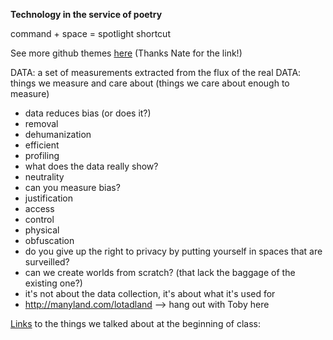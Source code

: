**Technology in the service of poetry** 


command + space = spotlight shortcut


See more github themes [here](https://github.com/pages-themes/tactile) (Thanks Nate for the link!)  

DATA: a set of measurements extracted from the flux of the real
DATA: things we measure and care about (things we care about enough to measure)

- data reduces bias (or does it?)
- removal
- dehumanization
- efficient
- profiling
- what does the data really show?
- neutrality 
- can you measure bias?
- justification
- access 
- control 
- physical 
- obfuscation 
- do you give up the right to privacy by putting yourself in spaces that are surveilled?
- can we create worlds from scratch? (that lack the baggage of the existing one?)
- it's not about the data collection, it's about what it's used for
- http://manyland.com/lotadland --> hang out with Toby here 

[Links](https://docs.google.com/document/d/1rgb8iP-_ssqIIgYvcg_b3RdMdvLrkhD1c7UFen64ZUM/edit?usp=sharing) to the things we talked about at the beginning of class: 
